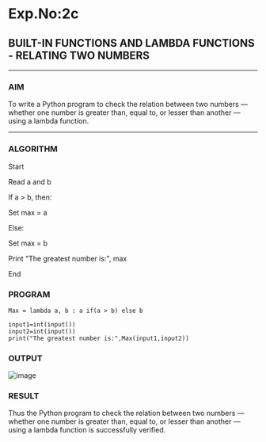 # Exp.No:2c
## BUILT-IN FUNCTIONS AND LAMBDA FUNCTIONS - RELATING TWO NUMBERS

---

### AIM  
To write a Python program to check the relation between two numbers — whether one number is greater than, equal to, or lesser than another — using a lambda function.

---

### ALGORITHM
Start

Read a and b

If a > b, then:

Set max = a

Else:

Set max = b

Print "The greatest number is:", max

End



### PROGRAM

```
Max = lambda a, b : a if(a > b) else b
 
input1=int(input())
input2=int(input())
print("The greatest number is:",Max(input1,input2))

```

### OUTPUT

![image](https://github.com/user-attachments/assets/29c5305c-b3f1-47f2-adfe-96444038c81d)


### RESULT
Thus the Python program to check the relation between two numbers — whether one number is greater than, equal to, or lesser than another — using a lambda function is successfully verified.

